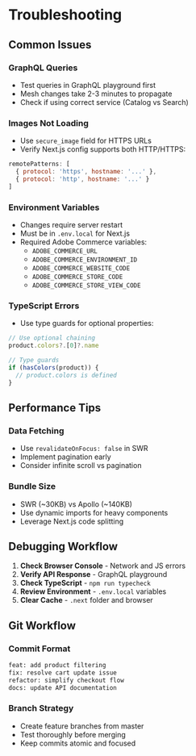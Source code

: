 # Troubleshooting

## Common Issues

### GraphQL Queries
- Test queries in GraphQL playground first
- Mesh changes take 2-3 minutes to propagate
- Check if using correct service (Catalog vs Search)

### Images Not Loading
- Use `secure_image` field for HTTPS URLs
- Verify Next.js config supports both HTTP/HTTPS:
```javascript
remotePatterns: [
  { protocol: 'https', hostname: '...' },
  { protocol: 'http', hostname: '...' }
]
```

### Environment Variables
- Changes require server restart
- Must be in `.env.local` for Next.js
- Required Adobe Commerce variables:
  - `ADOBE_COMMERCE_URL`
  - `ADOBE_COMMERCE_ENVIRONMENT_ID`
  - `ADOBE_COMMERCE_WEBSITE_CODE`
  - `ADOBE_COMMERCE_STORE_CODE`
  - `ADOBE_COMMERCE_STORE_VIEW_CODE`

### TypeScript Errors
- Use type guards for optional properties:
```typescript
// Use optional chaining
product.colors?.[0]?.name

// Type guards
if (hasColors(product)) {
  // product.colors is defined
}
```

## Performance Tips

### Data Fetching
- Use `revalidateOnFocus: false` in SWR
- Implement pagination early
- Consider infinite scroll vs pagination

### Bundle Size
- SWR (~30KB) vs Apollo (~140KB)
- Use dynamic imports for heavy components
- Leverage Next.js code splitting

## Debugging Workflow

1. **Check Browser Console** - Network and JS errors
2. **Verify API Response** - GraphQL playground
3. **Check TypeScript** - `npm run typecheck`
4. **Review Environment** - `.env.local` variables
5. **Clear Cache** - `.next` folder and browser

## Git Workflow

### Commit Format
```bash
feat: add product filtering
fix: resolve cart update issue
refactor: simplify checkout flow
docs: update API documentation
```

### Branch Strategy
- Create feature branches from master
- Test thoroughly before merging
- Keep commits atomic and focused